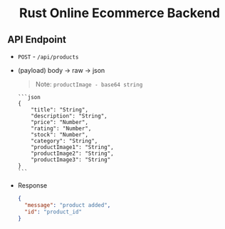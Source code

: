 <h1 align="center">
    Rust Online Ecommerce Backend
</h1>

## API Endpoint

- `POST` - `/api/products`
- (payload) body -> raw -> json

  > Note: `productImage - base64 string`

      ```json
      {
          "title": "String",
          "description": "String",
          "price": "Number",
          "rating": "Number",
          "stock": "Number",
          "category": "String",
          "productImage1": "String",
          "productImage2": "String",
          "productImage3": "String"
      }
      ```

- Response
  ```json
  {
    "message": "product added",
    "id": "product_id"
  }
  ```
